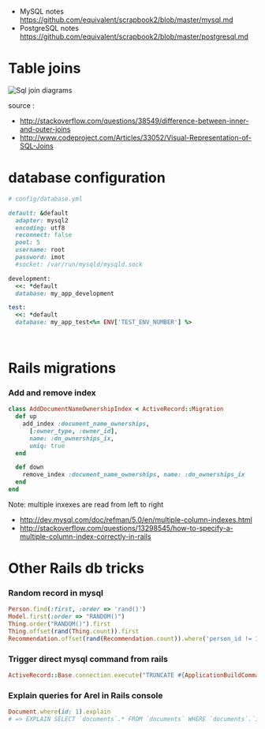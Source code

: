 * MySQL notes https://github.com/equivalent/scrapbook2/blob/master/mysql.md
* PostgreSQL notes https://github.com/equivalent/scrapbook2/blob/master/postgresql.md

# Table joins

![Sql join diagrams](https://raw.githubusercontent.com/equivalent/scrapbook2/master/assets/images/2014/sql-joins.png)

source :

* http://stackoverflow.com/questions/38549/difference-between-inner-and-outer-joins
* http://www.codeproject.com/Articles/33052/Visual-Representation-of-SQL-Joins

# database configuration

```ruby
# config/database.yml

default: &default
  adapter: mysql2
  encoding: utf8
  reconnect: false
  pool: 5
  username: root
  password: imot
  #socket: /var/run/mysqld/mysqld.sock

development:
  <<: *default
  database: my_app_development

test:
  <<: *default
  database: my_app_test<%= ENV['TEST_ENV_NUMBER'] %>

  
```

# Rails migrations

### Add and remove index

```ruby
class AddDocumentNameOwnershipIndex < ActiveRecord::Migration
  def up
    add_index :document_name_ownerships, 
      [:owner_type, :owner_id],
      name: :dn_ownerships_ix, 
      uniq: true
  end

  def down
    remove_index :document_name_ownerships, name: :dn_ownerships_ix
  end
end
```

Note: multiple inxexes are read from left to right

* http://dev.mysql.com/doc/refman/5.0/en/multiple-column-indexes.html
* http://stackoverflow.com/questions/13298545/how-to-specify-a-multiple-column-index-correctly-in-rails



# Other Rails db tricks

### Random record in mysql

~~~ruby
Person.find(:first, :order => 'rand()')
Model.first(:order => "RANDOM()") 
Thing.order("RANDOM()").first
Thing.offset(rand(Thing.count)).first
Recommendation.offset(rand(Recommendation.count)).where('person_id != 1').first
~~~

### Trigger direct mysql command from rails

~~~ruby
ActiveRecord::Base.connection.execute("TRUNCATE #{ApplicationBuildCommand.table_name}")  
~~~

### Explain queries for Arel in Rails console

```ruby
Document.where(id: 1).explain
# => EXPLAIN SELECT `documents`.* FROM `documents` WHERE `documents`.`id` = 1 AND (`documents`.`deleted_at` IS NULL)
```
